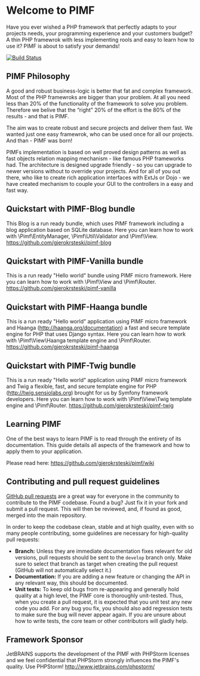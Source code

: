 Welcome to PIMF
===============
Have you ever wished a PHP framework that perfectly adapts to your projects needs, your programming experience and your customers budget? A thin PHP framewrok with less implementing rools and easy to learn how to use it? PIMF is about to satisfy your demands!

[![Build Status](https://travis-ci.org/gjerokrsteski/pimf-framework.png?branch=master)](https://travis-ci.org/gjerokrsteski/pimf-framework)

PIMF Philosophy
---------------
A good and robust business-logic is better that fat and complex framework. Most of the PHP framewroks are bigger than your problem. At all you need less than 20% of the functionality of the framework to solve you problem. Therefore we belive that the “right” 20% of the effort is the 80% of the results - and that is PIMF.

The aim was to create robust and secure projects and deliver them fast. We wanted just one easy framewrok, who can be used once for all  our projects. And than - PIMF was born!

PIMFs implementation is based on well proved design patterns as well as fast objects relation mapping mechanism - like famous PHP frameworks had. The architecture is designed upgrade friendly - so you can upgrade to newer versions without to override your projects. And for all of you out there, who like to create rich application interfaces with ExtJs or Dojo - we have created mechanism to couple your GUI to the controllers in a easy and fast way.


Quickstart with PIMF-Blog bundle
---------------------------
This Blog is a run ready bundle, which uses PIMF framework including a blog application based on SQLite database. Here you can learn how to work with \Pimf\EntityManager, \Pimf\Util\Validator and \Pimf\View. https://github.com/gjerokrsteski/pimf-blog

Quickstart with PIMF-Vanilla bundle
------------------------------
This is a run ready "Hello world" bundle using PIMF micro framework. Here you can learn how to work with \Pimf\View and \Pimf\Router. https://github.com/gjerokrsteski/pimf-vanilla

Quickstart with PIMF-Haanga bundle
-----------------------------
This is a run ready "Hello world" application using PIMF micro framework and Haanga (http://haanga.org/documentation) a fast and secure template engine for PHP that uses Django syntax.
Here you can learn how to work with \Pimf\View\Haanga template engine and \Pimf\Router. https://github.com/gjerokrsteski/pimf-haanga

Quickstart with PIMF-Twig bundle
-----------------------------
This is a run ready "Hello world" application using PIMF micro framework and Twig a flexible, fast, and secure template
engine for PHP (http://twig.sensiolabs.org) brought for us by Symfony framework developers. Here you can learn how to work
with \Pimf\View\Twig template engine and \Pimf\Router. https://github.com/gjerokrsteski/pimf-twig

Learning PIMF
-------------
One of the best ways to learn PIMF is to read through the entirety of its documentation. This guide details all aspects of the framework and how to apply them to your application.

Please read here: https://github.com/gjerokrsteski/pimf/wiki


Contributing and pull request guidelines
----------------------------------------
[GitHub pull requests](https://help.github.com/articles/using-pull-requests) are a great way for everyone in the community to contribute to the PIMF codebase. Found a bug? Just fix it in your fork and submit a pull request. This will then be reviewed, and, if found as good, merged into the main repository.

In order to keep the codebase clean, stable and at high quality, even with so many people contributing, some guidelines are necessary for high-quality pull requests:

- **Branch:** Unless they are immediate documentation fixes relevant for old versions, pull requests should be sent to the `develop` branch only. Make sure to select that branch as target when creating the pull request (GitHub will not automatically select it.)
- **Documentation:** If you are adding a new feature or changing the API in any relevant way, this should be documented.
- **Unit tests:** To keep old bugs from re-appearing and generally hold quality at a high level, the PIMF core is thoroughly unit-tested. Thus, when you create a pull request, it is expected that you unit test any new code you add. For any bug you fix, you should also add regression tests to make sure the bug will never appear again. If you are unsure about how to write tests, the core team or other contributors will gladly help.

Framework Sponsor
-------------------
JetBRAINS supports the development of the PIMF with PHPStorm licenses and we feel confidential that PHPStorm strongly influences the PIMF's quality. Use PHPStorm! http://www.jetbrains.com/phpstorm/

